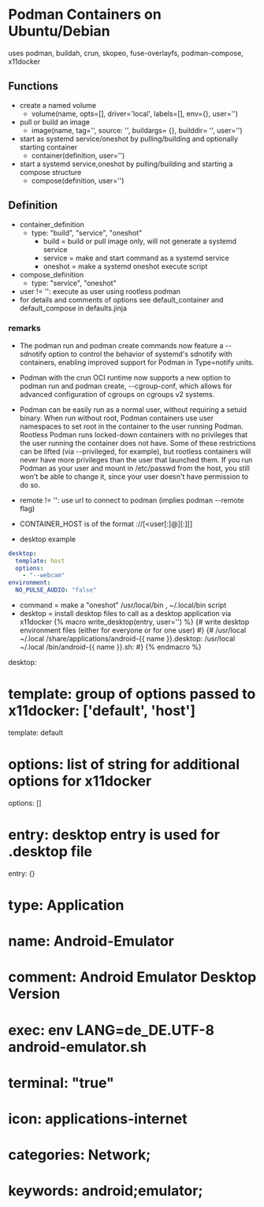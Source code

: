 # Podman Containers on Ubuntu/Debian

uses podman, buildah, crun, skopeo, fuse-overlayfs, podman-compose, x11docker

## Functions

+ create a named volume
  + volume(name, opts=[], driver='local', labels=[], env={}, user='')
+ pull or build an image
  + image(name, tag='', source: '', buildargs= {}, builddir= '', user='')
+ start as systemd service/oneshot by pulling/building and optionally starting container
  + container(definition, user='')
+ start a systemd service,oneshot by pulling/building and starting a compose structure
  + compose(definition, user='')

## Definition

+ container_definition
  + type: "build", "service", "oneshot"
    + build   = build or pull image only, will not generate a systemd service
    + service = make and start command as a systemd service
    + oneshot = make a systemd oneshot execute script
+ compose_definition
  + type: "service", "oneshot"
+ user != '': execute as user using rootless podman
+ for details and comments of options see default_container and default_compose in defaults.jinja

### remarks

+ The podman run and podman create commands now feature a --sdnotify option to control the behavior of systemd's sdnotify with containers, enabling improved support for Podman in Type=notify units.

+ Podman with the crun OCI runtime now supports a new option to podman run and podman create, --cgroup-conf, which allows for advanced configuration of cgroups on cgroups v2 systems.

+ Podman can be easily run as a normal user, without requiring a setuid binary. When run without root, Podman containers use user namespaces to set root in the container to the user running Podman. Rootless Podman runs locked-down containers with no privileges that the user running the container does not have. Some of these restrictions can be lifted (via --privileged, for example), but rootless containers will never have more privileges than the user that launched them. If you run Podman as your user and mount in /etc/passwd from the host, you still won't be able to change it, since your user doesn't have permission to do so.

+ remote  != '': use url to connect to podman (implies podman --remote flag)
+ CONTAINER_HOST is of the format <schema>://[<user[:<password>]@]<host>[:<port>][<path>]

+ desktop example
```yaml
desktop:
  template: host
  options:
    - "--webcam"
environment:
  NO_PULSE_AUDIO: "false"
```

+ command = make a "oneshot" /usr/local/bin , ~/.local/bin script
+ desktop = install desktop files to call as a desktop application via x11docker
{% macro write_desktop(entry, user='') %}
{# write desktop environment files (either for everyone or for one user) #}
{#
/usr/local
~/.local
/share/applications/android-{{ name }}.desktop:
/usr/local
~/.local
/bin/android-{{ name }}.sh:
#}
{% endmacro %}

desktop:
  # template: group of options passed to x11docker:  ['default', 'host']
  template: default
  # options: list of string for additional options for x11docker
  options: []
  # entry: desktop entry is used for .desktop file
  entry: {}
  # type: Application
  # name: Android-Emulator
  # comment: Android Emulator Desktop Version
  # exec: env LANG=de_DE.UTF-8 android-emulator.sh
  # terminal: "true"
  # icon: applications-internet
  # categories: Network;
  # keywords: android;emulator;
